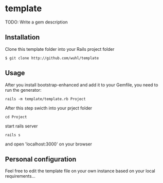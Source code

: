 # template

TODO: Write a gem description

## Installation

Clone this template folder into your Rails project folder

    $ git clone http://github.com/wuhl/template

## Usage

After you install bootstrap-enhanced and add it to your Gemfile, you need to run the generator:

```console
rails -m template/template.rb Project
```

After this step swicth into your prject folder

```console
cd Project
```

start rails server

```console
rails s
```

and open 'localhost:3000' on your browser

## Personal configuration

Feel free to edit the template file on your own instance based on your local requirements...
